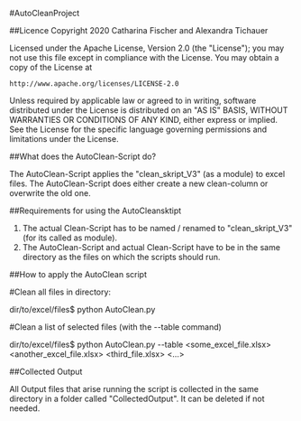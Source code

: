 #AutoCleanProject


##Licence
Copyright 2020 Catharina Fischer and Alexandra Tichauer

Licensed under the Apache License, Version 2.0 (the "License");
you may not use this file except in compliance with the License.
You may obtain a copy of the License at

    http://www.apache.org/licenses/LICENSE-2.0

Unless required by applicable law or agreed to in writing, software
distributed under the License is distributed on an "AS IS" BASIS,
WITHOUT WARRANTIES OR CONDITIONS OF ANY KIND, either express or implied.
See the License for the specific language governing permissions and
limitations under the License.


##What does the AutoClean-Script do?

The AutoClean-Script applies the "clean_skript_V3" (as a module) to excel files. The AutoClean-Script does either create a new clean-column or overwrite the old one.


##Requirements for using the AutoCleansktipt

1. The actual Clean-Script has to be named / renamed to "clean_skript_V3" (for its called as module).
2. The AutoClean-Script and actual Clean-Script have to be in the same directory as the files on which the scripts should run.


##How to apply the AutoClean script

#Clean all files in directory:

dir/to/excel/files$ python AutoClean.py


#Clean a list of selected files (with the --table command)

dir/to/excel/files$ python AutoClean.py --table <some_excel_file.xlsx> <another_excel_file.xlsx> <third_file.xlsx> <...>


##Collected Output

All Output files that arise running the script is collected in the same directory in a folder called "CollectedOutput". It can be deleted if not needed.



 
